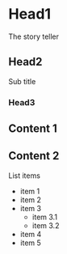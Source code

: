 # Head1
The story teller

## Head2
Sub title

### Head3
Content 1
---
Content 2
---
List items
- item 1
- item 2
- item 3
  - item 3.1
  - item 3.2
- item 4
- item 5

